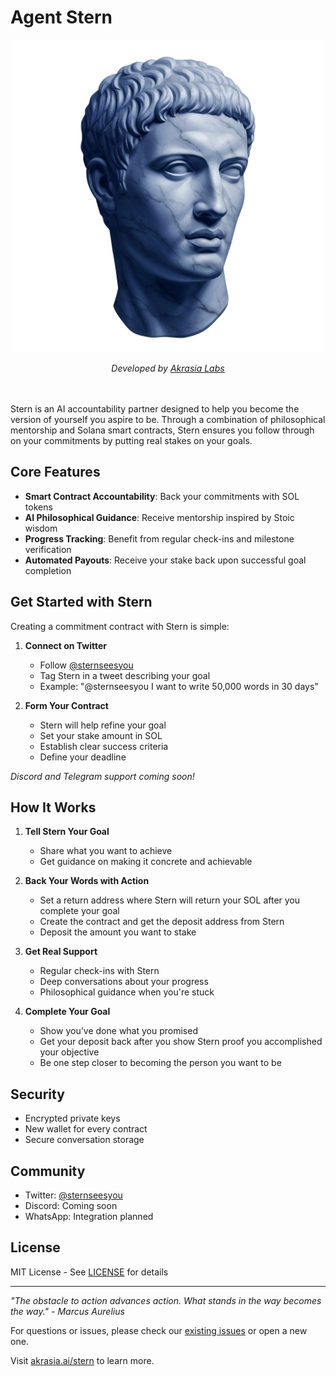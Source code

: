 # Agent Stern

<div align="center">
  <img src="assets/pfp.png" alt="Agent Stern" width="500" height="500" />
  <p><em>Developed by <a href="https://akrasia.ai/stern">Akrasia Labs</a></em></p>
</div>

<br></br>
Stern is an AI accountability partner designed to help you become the version of yourself you aspire to be. Through a combination of philosophical mentorship and Solana smart contracts, Stern ensures you follow through on your commitments by putting real stakes on your goals.

## Core Features

- **Smart Contract Accountability**: Back your commitments with SOL tokens
- **AI Philosophical Guidance**: Receive mentorship inspired by Stoic wisdom
- **Progress Tracking**: Benefit from regular check-ins and milestone verification
- **Automated Payouts**: Receive your stake back upon successful goal completion

## Get Started with Stern

Creating a commitment contract with Stern is simple:

1. **Connect on Twitter**

   - Follow [@sternseesyou](https://twitter.com/sternseesyou)
   - Tag Stern in a tweet describing your goal
   - Example: "@sternseesyou I want to write 50,000 words in 30 days"

2. **Form Your Contract**
   - Stern will help refine your goal
   - Set your stake amount in SOL
   - Establish clear success criteria
   - Define your deadline

_Discord and Telegram support coming soon!_

## How It Works

1. **Tell Stern Your Goal**

   - Share what you want to achieve
   - Get guidance on making it concrete and achievable

2. **Back Your Words with Action**

   - Set a return address where Stern will return your SOL after you complete your goal
   - Create the contract and get the deposit address from Stern
   - Deposit the amount you want to stake

3. **Get Real Support**

   - Regular check-ins with Stern
   - Deep conversations about your progress
   - Philosophical guidance when you're stuck

4. **Complete Your Goal**
   - Show you've done what you promised
   - Get your deposit back after you show Stern proof you accomplished your objective
   - Be one step closer to becoming the person you want to be

## Security

- Encrypted private keys
- New wallet for every contract
- Secure conversation storage

## Community

- Twitter: [@sternseesyou](https://twitter.com/sternseesyou)
- Discord: Coming soon
- WhatsApp: Integration planned

## License

MIT License - See [LICENSE](LICENSE) for details

---

_"The obstacle to action advances action. What stands in the way becomes the way." - Marcus Aurelius_

For questions or issues, please check our [existing issues](https://github.com/yourusername/stern/issues) or open a new one.

Visit [akrasia.ai/stern](https://akrasia.ai/stern) to learn more.
